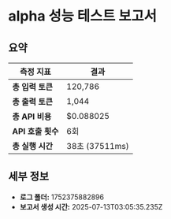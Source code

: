 # alpha 성능 테스트 보고서

## 요약

| 측정 지표 | 결과 |
|---|---|
| **총 입력 토큰** | 120,786 |
| **총 출력 토큰** | 1,044 |
| **총 API 비용** | $0.088025 |
| **API 호출 횟수** | 6회 |
| **총 실행 시간** | 38초 (37511ms) |

## 세부 정보

- **로그 폴더:** 1752375882896
- **보고서 생성 시간:** 2025-07-13T03:05:35.235Z